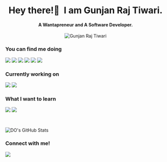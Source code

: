 <h1 align="center">Hey there!👋&nbsp; I am Gunjan Raj Tiwari.</h1>
<h4 align="center">A Wantapreneur and A Software Developer.</h3>
<p align="center"> <img src="https://media-exp1.licdn.com/dms/image/C5603AQGYELW7qiv6Lw/profile-displayphoto-shrink_400_400/0/1609745550616?e=1616025600&v=beta&t=ZFx0hBJIf8pyuuTVvJs-AdrNQj95osDlm1_Wffrl-I4" alt="Gunjan Raj Tiwari" /></p>

### You can find me doing 

<img src="https://img.shields.io/badge/-html-orange?style=for-the-badge">   <img src="https://img.shields.io/badge/-css-red?style=for-the-badge">   <img src="https://img.shields.io/badge/-javascript-blueviolet?style=for-the-badge">   <img src="https://img.shields.io/badge/-nodejs-lightgrey?style=for-the-badge">   <img src="https://img.shields.io/badge/-FIGMA-brightgreen?style=for-the-badge">   <img src="https://img.shields.io/badge/-bootstrap-blue?style=for-the-badge"> 

### Currently working on

<img src="https://img.shields.io/badge/-Data structures-blueviolet?style=for-the-badge">          <img src="https://img.shields.io/badge/-Algorithms-blue?style=for-the-badge">  

### What I want to learn

<img src="https://img.shields.io/badge/-REACT-ffae42?style=for-the-badge">      <img src="https://img.shields.io/badge/-blockchain solidity-ffd800?style=for-the-badge"> 

<br>

![DO's GitHub Stats](https://github-readme-stats.vercel.app/api?username=gunjanrajtiwari&theme=bluewhite&show_icons=true)

### Connect with me!
[<img src="https://img.shields.io/badge/linkedin-%230077B5.svg?&style=for-the-badge&logo=linkedin&logoColor=white" />](https://www.linkedin.com/in/gunjan-raj-tiwari-bb4624187/) 

